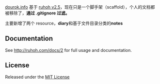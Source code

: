 [dourok.info](http://dourok.info) 基于 [ruhoh v2.5](http://ruhoh.com/docs/2)，现在只是一个脚手架（scaffold），个人的文档都被移除了，**通过 .gitignore 过滤。**

主要新增了两个 resource，**diary**和基于文件目录分类的**notes**

## Documentation

See <http://ruhoh.com/docs/2> for full usage and documentation.

## License

Released under the [MIT License](http://www.opensource.org/licenses/MIT)

[Gemfile]: https://github.com/ruhoh/blog/blob/master/Gemfile

